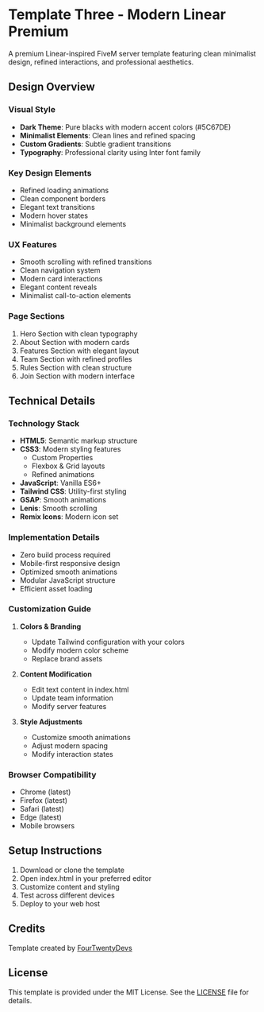 # Template Three - Modern Linear Premium

A premium Linear-inspired FiveM server template featuring clean minimalist design, refined interactions, and professional aesthetics.

## Design Overview

### Visual Style
- **Dark Theme**: Pure blacks with modern accent colors (#5C67DE)
- **Minimalist Elements**: Clean lines and refined spacing
- **Custom Gradients**: Subtle gradient transitions
- **Typography**: Professional clarity using Inter font family

### Key Design Elements
- Refined loading animations
- Clean component borders
- Elegant text transitions
- Modern hover states
- Minimalist background elements

### UX Features
- Smooth scrolling with refined transitions
- Clean navigation system
- Modern card interactions
- Elegant content reveals
- Minimalist call-to-action elements

### Page Sections
1. Hero Section with clean typography
2. About Section with modern cards
3. Features Section with elegant layout
4. Team Section with refined profiles
5. Rules Section with clean structure
6. Join Section with modern interface

## Technical Details

### Technology Stack
- **HTML5**: Semantic markup structure
- **CSS3**: Modern styling features
  - Custom Properties
  - Flexbox & Grid layouts
  - Refined animations
- **JavaScript**: Vanilla ES6+
- **Tailwind CSS**: Utility-first styling
- **GSAP**: Smooth animations
- **Lenis**: Smooth scrolling
- **Remix Icons**: Modern icon set

### Implementation Details
- Zero build process required
- Mobile-first responsive design
- Optimized smooth animations
- Modular JavaScript structure
- Efficient asset loading

### Customization Guide
1. **Colors & Branding**
   - Update Tailwind configuration with your colors
   - Modify modern color scheme
   - Replace brand assets

2. **Content Modification**
   - Edit text content in index.html
   - Update team information
   - Modify server features

3. **Style Adjustments**
   - Customize smooth animations
   - Adjust modern spacing
   - Modify interaction states

### Browser Compatibility
- Chrome (latest)
- Firefox (latest)
- Safari (latest)
- Edge (latest)
- Mobile browsers

## Setup Instructions
1. Download or clone the template
2. Open index.html in your preferred editor
3. Customize content and styling
4. Test across different devices
5. Deploy to your web host

## Credits
Template created by [FourTwentyDevs](https://fourtwenty.dev)

## License
This template is provided under the MIT License. See the [LICENSE](LICENSE) file for details.
